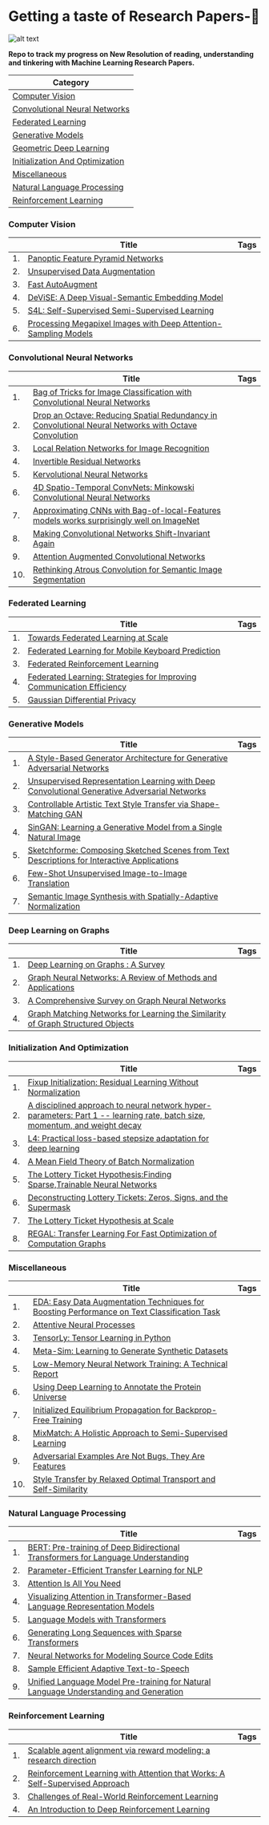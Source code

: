 # **Getting a taste of Research Papers-💯**

![alt text](https://encrypted-tbn0.gstatic.com/images?q=tbn:ANd9GcQzoY5RWPO4HIgxfyVnb4ZEUONYkBD7g6JOhxmnfjkGlKoAeZYSEQ)

**Repo to track my progress on New Resolution of reading, understanding and tinkering with Machine Learning Research Papers.**


|Category  |
|---       |
|[Computer Vision](#computer-vision)|
|[Convolutional Neural Networks](#convolutional-neural-networks)|
|[Federated Learning](#federated-learning)|
|[Generative Models](#generative-models)|
|[Geometric Deep Learning](#geometric-deep-learning) | 
|[Initialization And Optimization](#initialization-and-optimization) |
|[Miscellaneous](#miscellaneous)|
|[Natural Language Processing](#natural-language-processing)|
|[Reinforcement Learning](#reinforcement-learning)|


### Computer Vision
||Title|Tags|
|---|---|---|
|1.|[Panoptic Feature Pyramid Networks](https://arxiv.org/pdf/1901.02446.pdf)| 
|2.|[Unsupervised Data Augmentation](https://arxiv.org/pdf/1904.12848.pdf)
|3.|[Fast AutoAugment](https://arxiv.org/pdf/1905.00397.pdf)|
|4.|[DeViSE: A Deep Visual-Semantic Embedding Model](https://static.googleusercontent.com/media/research.google.com/en//pubs/archive/41473.pdf)|
|5.|[S4L: Self-Supervised Semi-Supervised Learning](https://arxiv.org/pdf/1905.03670.pdf)|
|6.|[Processing Megapixel Images with Deep Attention-Sampling Models](https://arxiv.org/pdf/1905.03711.pdf)

### Convolutional Neural Networks
||Title |Tags|
|---|---|---|
|1.|[Bag of Tricks for Image Classification with Convolutional Neural Networks](https://arxiv.org/pdf/1812.01187.pdf)| 
|2.|[Drop an Octave: Reducing Spatial Redundancy in Convolutional Neural Networks with Octave Convolution](https://arxiv.org/pdf/1904.05049.pdf)|
|3.|[Local Relation Networks for Image Recognition](https://arxiv.org/pdf/1904.11491.pdf)|
|4.|[Invertible Residual Networks](https://arxiv.org/pdf/1811.00995.pdf)
|5.|[Kervolutional Neural Networks](https://arxiv.org/pdf/1904.03955.pdf)|
|6.|[4D Spatio-Temporal ConvNets: Minkowski Convolutional Neural Networks](https://arxiv.org/pdf/1904.08755.pdf)
|7.|[Approximating CNNs with Bag-of-local-Features models works surprisingly well on ImageNet](https://openreview.net/pdf?id=SkfMWhAqYQ)
|8.|[Making Convolutional Networks Shift-Invariant Again](https://arxiv.org/pdf/1904.11486.pdf)
|9.|[Attention Augmented Convolutional Networks](https://arxiv.org/pdf/1904.09925.pdf)
|10.|[Rethinking Atrous Convolution for Semantic Image Segmentation](https://arxiv.org/pdf/1706.05587.pdf)

### Federated Learning
||Title |Tags|
|---|---|---|
|1.|[Towards Federated Learning at Scale](https://arxiv.org/pdf/1902.01046.pdf)||
|2.|[Federated Learning for Mobile Keyboard Prediction](https://arxiv.org/pdf/1811.03604.pdf)|
|3.|[Federated Reinforcement Learning](https://arxiv.org/pdf/1901.08277.pdf)|
|4.|[Federated Learning: Strategies for Improving Communication Efficiency](https://arxiv.org/pdf/1610.05492.pdf)|
|5.|[Gaussian Differential Privacy](https://arxiv.org/pdf/1905.02383.pdf)|

### Generative Models
||Title|Tags|
|---|---|---|
|1.|[A Style-Based Generator Architecture for Generative Adversarial Networks ](https://arxiv.org/pdf/1812.04948.pdf)|
|2.|[Unsupervised Representation Learning with Deep Convolutional Generative Adversarial Networks](https://arxiv.org/pdf/1511.06434.pdf)
|3.|[Controllable Artistic Text Style Transfer via Shape-Matching GAN](https://arxiv.org/pdf/1905.01354.pdf)|
|4.|[SinGAN: Learning a Generative Model from a Single Natural Image](https://arxiv.org/pdf/1905.01164.pdf)|
|5.|[Sketchforme: Composing Sketched Scenes from Text Descriptions for Interactive Applications](https://arxiv.org/pdf/1904.04399.pdf)|
|6.|[Few-Shot Unsupervised Image-to-Image Translation](https://arxiv.org/pdf/1905.01723.pdf)
|7.|[Semantic Image Synthesis with Spatially-Adaptive Normalization](https://arxiv.org/pdf/1903.07291.pdf)

### Deep Learning on Graphs
||Title|Tags|
|---|---|---|
|1.|[Deep Learning on Graphs : A Survey](https://arxiv.org/abs/1812.04202)    |  
|2.|[Graph Neural Networks: A Review of Methods and Applications](https://arxiv.org/abs/1812.08434)    |	  
|3.|[A Comprehensive Survey on Graph Neural Networks](https://arxiv.org/abs/1901.00596)    |	 
|4.|[Graph Matching Networks for Learning the Similarity of Graph Structured Objects](https://arxiv.org/pdf/1904.12787.pdf)|

### Initialization And Optimization
||Title|Tags|
|---|---|---|
|1.|[Fixup Initialization: Residual Learning Without Normalization](https://arxiv.org/pdf/1901.09321.pdf)|
|2.|[A disciplined approach to neural network hyper-parameters: Part 1 -- learning rate, batch size, momentum, and weight decay](https://arxiv.org/pdf/1803.09820.pdf)
|3.|[L4: Practical loss-based stepsize adaptation for deep learning](https://arxiv.org/pdf/1802.05074.pdf)|
|4.|[A Mean Field Theory of Batch Normalization](https://arxiv.org/pdf/1902.08129.pdf)
|5.|[The Lottery Ticket Hypothesis:Finding Sparse,Trainable Neural Networks](https://arxiv.org/pdf/1803.03635.pdf)|
|6.|[Deconstructing Lottery Tickets: Zeros, Signs, and the Supermask](https://arxiv.org/pdf/1905.01067.pdf)|
|7.|[The Lottery Ticket Hypothesis at Scale](https://arxiv.org/pdf/1903.01611.pdf)|
|8.|[REGAL: Transfer Learning For Fast Optimization of Computation Graphs](https://arxiv.org/pdf/1905.02494.pdf)

### Miscellaneous
||Title|Tags|
|---|---|---|
|1.|[EDA: Easy Data Augmentation Techniques for Boosting Performance on Text Classification Task](https://arxiv.org/pdf/1901.11196.pdf)|
|2.|[Attentive Neural Processes](https://arxiv.org/pdf/1901.05761.pdf)|
|3.|[TensorLy: Tensor Learning in Python](https://arxiv.org/pdf/1610.09555.pdf)|
|4.|[Meta-Sim: Learning to Generate Synthetic Datasets](https://arxiv.org/pdf/1904.11621.pdf)|
|5.|[Low-Memory Neural Network Training: A Technical Report](https://arxiv.org/pdf/1904.10631.pdf)|
|6.|[Using Deep Learning to Annotate the Protein Universe](https://www.biorxiv.org/content/biorxiv/early/2019/05/04/626507.full.pdf)|
|7.|[Initialized Equilibrium Propagation for Backprop-Free Training](https://openreview.net/pdf?id=B1GMDsR5tm)
|8.|[MixMatch: A Holistic Approach to Semi-Supervised Learning](https://arxiv.org/pdf/1905.02249.pdf)|
|9.|[Adversarial Examples Are Not Bugs, They Are Features](https://arxiv.org/pdf/1905.02175.pdf)
|10.|[Style Transfer by Relaxed Optimal Transport and Self-Similarity](https://arxiv.org/pdf/1904.12785.pdf)

### Natural Language Processing
||Title  |Tags|
|--- |---     |---|
|1.|[BERT: Pre-training of Deep Bidirectional Transformers for Language Understanding](https://paperswithcode.com/paper/bert-pre-training-of-deep-bidirectional2)|
|2.|[Parameter-Efficient Transfer Learning for NLP](https://arxiv.org/pdf/1902.00751.pdf)|
|3.|[Attention Is All You Need](https://arxiv.org/pdf/1706.03762.pdf)|
|4.|[Visualizing Attention in Transformer-Based Language Representation Models](https://arxiv.org/pdf/1904.02679.pdf)|
|5.|[Language Models with Transformers](https://arxiv.org/pdf/1904.09408.pdf)
|6.|[Generating Long Sequences with Sparse Transformers](https://d4mucfpksywv.cloudfront.net/Sparse_Transformer/sparse_transformers.pdf)
|7.|[Neural Networks for Modeling Source Code Edits](https://arxiv.org/pdf/1904.02818.pdf)
|8.|[Sample Efficient Adaptive Text-to-Speech](https://openreview.net/pdf?id=rkzjUoAcFX)
|9.|[Unified Language Model Pre-training for Natural Language Understanding and Generation](https://arxiv.org/pdf/1905.03197.pdf)

### Reinforcement Learning
||Title|Tags|
|---|---|---|
|1.   |[Scalable agent alignment via reward modeling: a research direction](https://arxiv.org/pdf/1811.07871) | 
|2.|[Reinforcement Learning with Attention that Works: A Self-Supervised Approach](https://arxiv.org/pdf/1904.03367.pdf)|
|3.|[Challenges of Real-World Reinforcement Learning](https://arxiv.org/pdf/1904.12901.pdf)|
|4.|[An Introduction to Deep Reinforcement Learning](https://arxiv.org/pdf/1811.12560.pdf)|
